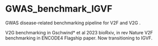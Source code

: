 # GWAS_benchmark_IGVF
GWAS disease-related benchmarking pipeline for V2F and V2G .

V2G benchmarking in Gschwind* et al 2023 bioRxiv, in rev Nature
V2F benchmarking in ENCODE4 Flagship paper.
Now transitioning to IGVF. 

